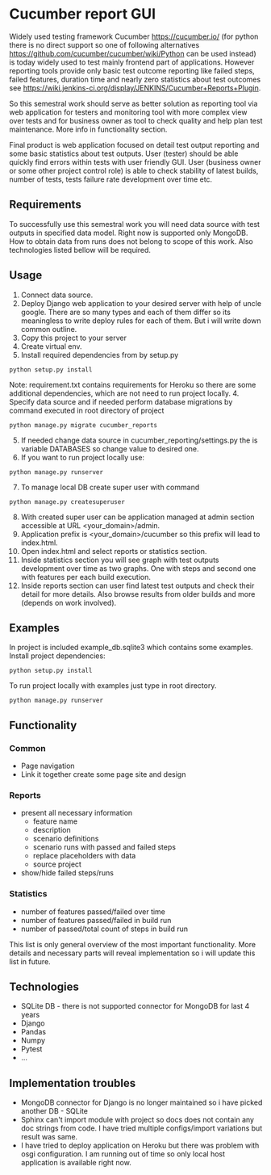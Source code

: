 # Cucumber report GUI

Widely used testing framework Cucumber https://cucumber.io/ (for python there is no direct support so one of following
alternatives https://github.com/cucumber/cucumber/wiki/Python can be used instead) is today widely used to test mainly frontend
part of applications. However reporting tools provide only basic test outcome reporting like failed steps, failed features, duration time
 and nearly zero statistics about test outcomes see https://wiki.jenkins-ci.org/display/JENKINS/Cucumber+Reports+Plugin.

So this semestral work should serve as better solution as reporting tool via web application for testers and monitoring tool with more complex
view over tests and for business owner as tool to check quality and help plan test maintenance. More info in functionality section.

Final product is web application focused on detail test output reporting and some basic statistics about test outputs.
User (tester) should be able quickly find errors within tests with user friendly GUI.
User (business owner or some other project control role) is able to check stability of latest builds, number of tests,
tests failure rate development over time etc.

## Requirements
To successfully use this semestral work you will need data source with test outputs in specified data model. Right now is
supported only MongoDB. How to obtain data from runs does not belong to scope of this work.
Also technologies listed bellow will be required.

## Usage
1. Connect data source.
2. Deploy Django web application to your desired server with help of uncle google. There are so many types and each of them differ
so its meaningless to write deploy rules for each of them. But i will write down common outline.
  1. Copy this project to your server
  2. Create virtual env.
  3. Install required dependencies from by setup.py
  ```
  python setup.py install
  ```
  Note: requirement.txt contains requirements for Heroku so there are some additional
  dependencies, which are not need to run project locally.
  4. Specify data source and if needed perform database migrations by command executed in root directory of project
  ```
  python manage.py migrate cucumber_reports
  ```
  5. If needed change data source in cucumber_reporting/settings.py the is 
  variable DATABASES so change value to desired one.
  6. If you want to run project locally use:
  ```
  python manage.py runserver
  ```
  7. To manage local DB create super user with command
  ```
  python manage.py createsuperuser
  ```
  8. With created super user can be application managed at admin section accessible
  at URL <your_domain>/admin.
  9. Application prefix is <your_domain>/cucumber so this prefix will lead to index.html.
3. Open index.html and select reports or statistics section.
4. Inside statistics section you will see graph with test outputs development over time as two graphs. One with steps and second one with features per each build execution.
5. Inside reports section can user find latest test outputs and check their detail for more details.
Also browse results from older builds and more (depends on work involved).

## Examples
In project is included example_db.sqlite3 which contains some examples.
Install project dependencies:
```
python setup.py install
```
To run project locally with examples just type in root directory.

 ```
 python manage.py runserver
 ```

## Functionality

### Common
*  Page navigation
*  Link it together create some page site and design

### Reports
*  present all necessary information
   *  feature name
   *  description
   *  scenario definitions
   *  scenario runs with passed and failed steps
   *  replace placeholders with data
   *  source project
*  show/hide failed steps/runs

### Statistics
*  number of features passed/failed over time
*  number of features passed/failed in build run
*  number of passed/total count of steps in build run

This list is only general overview of the most important functionality. More details and necessary parts will reveal implementation so i will
update this list in future.

## Technologies
*  SQLite DB - there is not supported connector for MongoDB for last 4 years
*  Django
*  Pandas
*  Numpy
*  Pytest
*  ...


## Implementation troubles
* MongoDB connector for Django is no longer maintained so i have picked another DB - SQLite
* Sphinx can't import module with project so docs does not contain any doc strings from code.
  I have tried multiple configs/import variations but result was same.
* I have tried to deploy application on Heroku but there was problem with osgi configuration. 
  I am running out of time so only local host application is available right now.
  

  